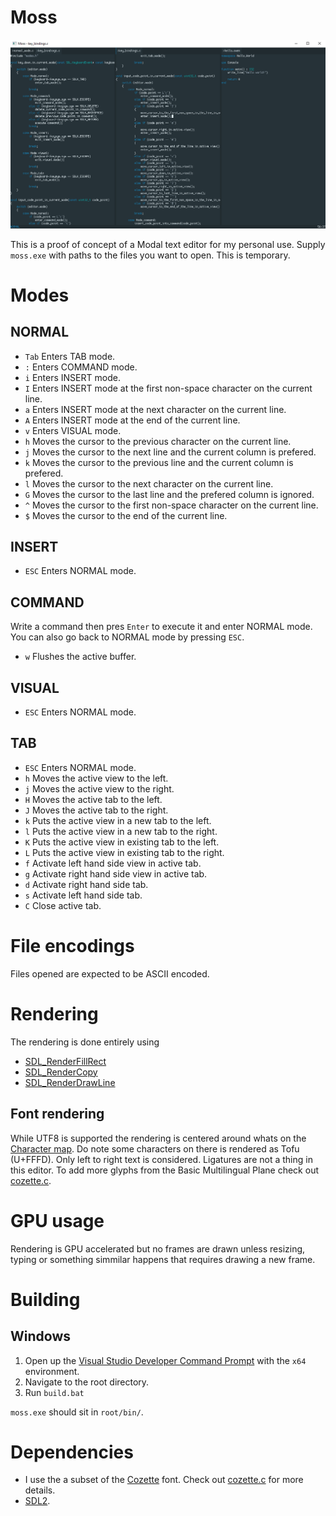 Moss
====

![Screenshot](screenshot.png)

This is a proof of concept of a Modal text editor for my personal use. Supply
`moss.exe` with paths to the files you want to open. This is temporary.

# Modes
## NORMAL
* `Tab` Enters TAB mode.
* `:` Enters COMMAND mode.
* `i` Enters INSERT mode.
* `I` Enters INSERT mode at the first non-space character on the current line.
* `a` Enters INSERT mode at the next character on the current line.
* `A` Enters INSERT mode at the end of the current line.
* `v` Enters VISUAL mode.
* `h` Moves the cursor to the previous character on the current line.
* `j` Moves the cursor to the next line and the current column is prefered.
* `k` Moves the cursor to the previous line and the current column is prefered.
* `l` Moves the cursor to the next character on the current line.
* `G` Moves the cursor to the last line and the prefered column is ignored.
* `^` Moves the cursor to the first non-space character on the current line.
* `$` Moves the cursor to the end of the current line.

## INSERT
* `ESC` Enters NORMAL mode.

## COMMAND
Write a command then pres `Enter` to execute it and enter NORMAL mode. You can
also go back to NORMAL mode by pressing `ESC`.

* `w` Flushes the active buffer.

## VISUAL
* `ESC` Enters NORMAL mode.

## TAB
* `ESC` Enters NORMAL mode.
* `h` Moves the active view to the left.
* `j` Moves the active view to the right.
* `H` Moves the active tab to the left.
* `J` Moves the active tab to the right.
* `k` Puts the active view in a new tab to the left. 
* `l` Puts the active view in a new tab to the right.
* `K` Puts the active view in existing tab to the left.
* `L` Puts the active view in existing tab to the right.
* `f` Activate left hand side view in active tab.
* `g` Activate right hand side view in active tab.
* `d` Activate right hand side tab.
* `s` Activate left hand side tab.
* `C` Close active tab.

# File encodings
Files opened are expected to be ASCII encoded.

# Rendering
The rendering is done entirely using 

* [SDL_RenderFillRect](https://wiki.libsdl.org/SDL_RenderFillRect)
* [SDL_RenderCopy](https://wiki.libsdl.org/SDL_RenderCopy)
* [SDL_RenderDrawLine](https://wiki.libsdl.org/SDL_RenderDrawLine)

## Font rendering
While UTF8 is supported the rendering is centered around whats on the 
[Character map](character_map.txt). Do note some characters on there is
rendered as Tofu (U+FFFD). Only left to right text is considered. Ligatures
are not a thing in this editor. To add more glyphs from the Basic Multilingual
Plane check out [cozette.c](src/rendering/cozette.c).

# GPU usage
Rendering is GPU accelerated but no frames are drawn unless resizing, typing or
something simmilar happens that requires drawing a new frame.

# Building
## Windows
1. Open up the [Visual Studio Developer Command Prompt](https://docs.microsoft.com/en-us/visualstudio/ide/reference/command-prompt-powershell?view=vs-2019) with the `x64` environment.
2. Navigate to the root directory.
3. Run `build.bat`

`moss.exe` should sit in `root/bin/`.

# Dependencies
* I use the a subset of the [Cozette](https://github.com/slavfox/Cozette) font. Check out [cozette.c](src/renderer/cozette.c) for more details.
* [SDL2](https://www.libsdl.org/).

